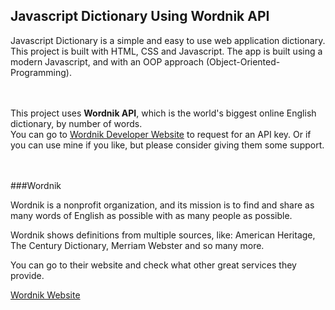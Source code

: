 ## Javascript Dictionary Using Wordnik API


Javascript Dictionary is a simple and easy to use web application dictionary.
<br/>
This project is built with HTML, CSS and Javascript. The app is built using a modern Javascript, and with an OOP approach (Object-Oriented-Programming).
<br/><br/><br/>

This project uses **Wordnik API**, which is the world's biggest online English dictionary, by number of words.
<br/>
You can go to [Wordnik Developer Website](https://developer.wordnik.com/) to request for an API key. Or if you can use mine if you like, but please consider giving them some support.
<br/><br/><br/>

###Wordnik

Wordnik is a nonprofit organization, and its mission is to find and share as many words of English as possible with as many people as possible.

Wordnik shows definitions from multiple sources, like: American Heritage, The Century Dictionary, Merriam Webster and so many more.

You can go to their website and check what other great services they provide.

[Wordnik Website](https://www.wordnik.com/)




